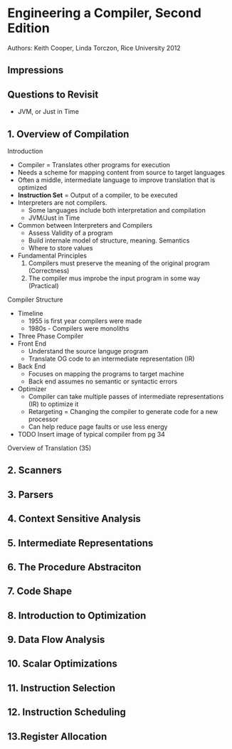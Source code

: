 # Engineering a Compiler, Second Edition

Authors: Keith Cooper, Linda Torczon, Rice University 2012

## Impressions

## Questions to Revisit

* JVM, or Just in Time

## 1. Overview of Compilation

Introduction

* Compiler = Translates other programs for execution
* Needs a scheme for mapping content from source to target languages
* Often a middle, intermediate language to improve translation that is optimized
* **Instruction Set** = Output of a compiler, to be executed
* Interpreters are not compilers.
  * Some languages include both interpretation and compilation
  * JVM/Just in Time
* Common between Interpreters and Compilers
  * Assess Validity of a program
  * Build internale model of structure, meaning. Semantics
  * Where to store values
* Fundamental Principles
    1. Compilers must preserve the meaning of the original program (Correctness)
    2. The compiler mus improbe the input program in some way (Practical)

Compiler Structure

* Timeline
  * 1955 is first year compilers were made
  * 1980s - Compilers were monoliths
* Three Phase Compiler
* Front End
  * Understand the source languge program
  * Translate OG code to an intermediate representation (IR)
* Back End
  * Focuses on mapping the programs to target machine
  * Back end assumes no semantic or syntactic errors
* Optimizer
  * Compiler can take multiple passes of intermediate representations (IR) to optimize it
  * Retargeting = Changing the compiler to generate code for a new processor
  * Can help reduce page faults or use less energy
* TODO Insert image of typical compiler from pg 34

Overview of Translation (35)

## 2. Scanners

## 3. Parsers

## 4. Context Sensitive Analysis

## 5. Intermediate Representations

## 6. The Procedure Abstraciton

## 7. Code Shape

## 8. Introduction to Optimization

## 9. Data Flow Analysis

## 10. Scalar Optimizations

## 11. Instruction Selection

## 12. Instruction Scheduling

## 13.Register Allocation


